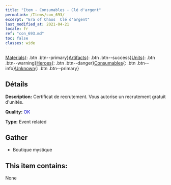 ```yaml
---
title: "Item - Consumables - Clé d'argent"
permalink: /Items/con_693/
excerpt: "Era of Chaos  Clé d'argent"
last_modified_at: 2021-04-21
locale: fr
ref: "con_693.md"
toc: false
classes: wide
---
```

 [Materials](/fr/Items/){: .btn .btn--primary}[Artifacts](/fr/Items/Artifacts/){: .btn .btn--success}[Units](/fr/Items/Units/){: .btn .btn--warning}[Heroes](/fr/Items/Heroes/){: .btn .btn--danger}[Consumables](/fr/Items/Consumables/){: .btn .btn--info}[Unknown](/fr/Items/Unknown/){: .btn .btn--primary}

## Détails
 **Description:** Certificat de recrutement. Vous autorise un recrutement gratuit d'unités.

 **Quality:** <span style="color: #0000CD">OK</span>

 **Type:** Event related

## Gather

*    Boutique mystique 

## This item contains:

  None

